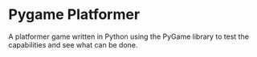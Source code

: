 # Pygame Platformer
A platformer game written in Python using the PyGame library to test the capabilities and see what can be done.
